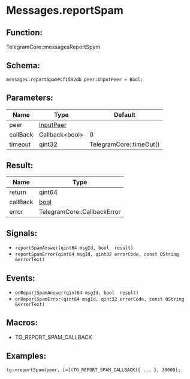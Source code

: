 # Messages.reportSpam

## Function:

TelegramCore::messagesReportSpam

## Schema:

`messages.reportSpam#cf1592db peer:InputPeer = Bool;`
## Parameters:

|Name|Type|Default|
|----|----|-------|
|peer|[InputPeer](../../types/inputpeer.md)||
|callBack|Callback<bool\>|0|
|timeout|qint32|TelegramCore::timeOut()|

## Result:

|Name|Type|
|----|----|
|return|qint64|
|callBack|[bool](../../types/bool.md)|
|error|TelegramCore::CallbackError|

## Signals:

* `reportSpamAnswer(qint64 msgId, bool  result)`
* `reportSpamError(qint64 msgId, qint32 errorCode, const QString &errorText)`

## Events:

* `onReportSpamAnswer(qint64 msgId, bool  result)`
* `onReportSpamError(qint64 msgId, qint32 errorCode, const QString &errorText)`

## Macros:

* TG_REPORT_SPAM_CALLBACK

## Examples:

`tg->reportSpam(peer, [=](TG_REPORT_SPAM_CALLBACK){
    ...
}, 30000);`
